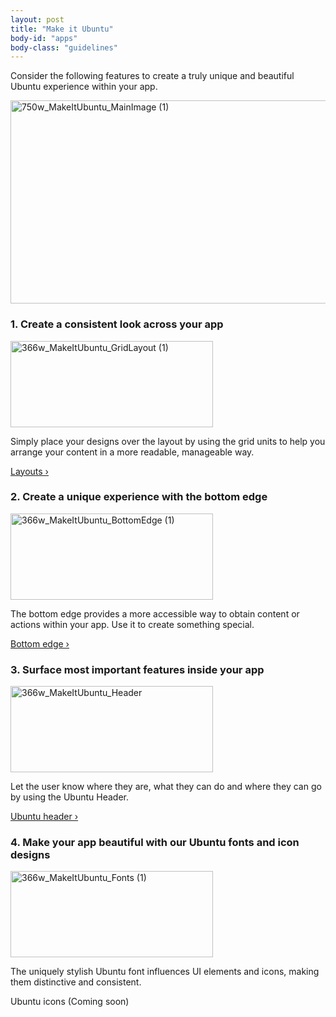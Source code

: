 ```yaml
---
layout: post
title: "Make it Ubuntu"
body-id: "apps"
body-class: "guidelines"
---
```


<div class="row">
  <div class="col-10">
    <p>Consider the following features to create a truly unique and beautiful Ubuntu experience within your app.</p>
    <img src="{{ site.assets_path }}28c489b6-750w_MakeItUbuntu_MainImage-1.png" alt="750w_MakeItUbuntu_MainImage (1)" width="750" height="325" />
  </div>
</div>

<div class="p-strip">
  <div class="row">
    <div class="col-10 u-equal-height">
      <div class="row">
        <div class="col-5">
          <h3>1. Create a consistent look across your app</h3>
          <span class="image-container"><img src="{{ site.assets_path }}59bff016-366w_MakeItUbuntu_GridLayout-1.png" alt="366w_MakeItUbuntu_GridLayout (1)" width="324" height="138" /></span>
          <p>Simply place your designs over the layout by using the grid units to help you arrange your content in a more readable, manageable way.</p>
          <p><a href="/apps/patterns/layouts">Layouts&nbsp;&rsaquo;</a></p>
        </div>
        <div class="col-5">
          <h3>2. Create a unique experience with the bottom edge</h3>
          <span class="image-container"><img src="{{ site.assets_path }}6812ab69-366w_MakeItUbuntu_BottomEdge-1.png" alt="366w_MakeItUbuntu_BottomEdge (1)" width="324" height="138" /></span>
          <p>The bottom edge provides a more accessible way to obtain content or actions within your app. Use it to create something special.</p>
          <p><a href="/apps/building-blocks/bottom-edge">Bottom edge&nbsp;&rsaquo;</a></p>
        </div>
      </div>
    </div>
  </div>

  <div class="row">
    <div class="col-10 u-equal-height">
      <div class="row">
        <div class="col-5">
          <h3>3. Surface most important features inside your app</h3>
          <span class="image-container"><img src="{{ site.assets_path }}62b6f9e0-366w_MakeItUbuntu_Header.png" alt="366w_MakeItUbuntu_Header" width="324" height="138" /></span>
          <p>Let the user know where they are, what they can do and where they can go by using the Ubuntu Header.</p>
          <p><a href="/apps/building-blocks/header">Ubuntu header&nbsp;&rsaquo;</a></p>
        </div>
        <div class="col-5">
          <h3>4. Make your app beautiful with our Ubuntu fonts and icon designs</h3>
          <span class="image-container"><img src="{{ site.assets_path }}caa4932f-366w_MakeItUbuntu_Fonts-1.png" alt="366w_MakeItUbuntu_Fonts (1)" width="324" height="138" /></span>
          <p>The uniquely stylish Ubuntu font influences UI elements and icons, making them distinctive and consistent.</p>
          <p>Ubuntu icons (Coming soon)</p>
        </div>
      </div>
    </div>
  </div>
</div>
